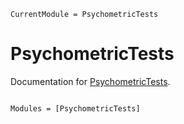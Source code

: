 ```@meta
CurrentModule = PsychometricTests
```

# PsychometricTests

Documentation for [PsychometricTests](https://github.com/p-gw/PsychometricTests.jl).

```@index
```

```@autodocs
Modules = [PsychometricTests]
```
